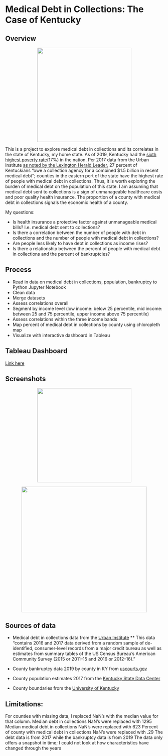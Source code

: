 # Medical Debt in Collections: The Case of Kentucky



## Overview

<p align="center">
<img src="https://user-images.githubusercontent.com/47487494/72007207-c8567500-3216-11ea-8f53-3f7f9cbf9264.jpeg" height="300">
</p>

This is a project to explore medical debt in collections and its correlates in the state of Kentucky, my home state. 
As of 2019, Kentucky had the [sixth highest poverty rate](https://www.usnews.com/news/best-states/slideshows/us-states-with-the-highest-poverty-rates?slide=6)(17%) in the nation. Per 2017 data from the Urban Institute [as noted by the Lexington Herald Leader](https://www.kentucky.com/news/health-and-medicine/article233354582.html), 27 percent of Kentuckians “owe a collection agency for a combined $1.5 billion in recent medical debt"; counties in the eastern pert of the state 
 have the highest rate of people with medical debt in collections. Thus, it is worth exploring the burden of medical debt on the population of this state. I am assuming that medical debt sent to collections is a sign of unmanageable healthcare costs and poor quality health insurance. The proportion of a county with medical debt in collections signals the economic health of a county.


My questions:

* Is health insurance a protective factor against unmanageable medical bills? I.e. medical debt sent to collections?
* Is there a correlation between the number of people with debt in collections and the number of people with medical debt in collections?
* Are people less likely to have debt in collections as income rises?
* Is there a relationship between the percent of people with medical debt in collections and the percent of bankruptcies?


## Process

* Read in data on medical debt in collections, population, bankruptcy to Python Jupyter Notebook
* Clean data 
* Merge datasets
* Assess correlations overall
* Segment by income level (low income: below 25 percentile, mid income: between 25 and 75 percentile, upper income above 75 percentile)
* Assess correlations within the three income bands
* Map percent of medical debt in collections by county using chloropleth map
* Visualize with interactive dashboard in Tableau


## Tableau Dashboard

[Link here](https://public.tableau.com/shared/CW2XM8XZQ?:display_count=y&:origin=viz_share_link)

## Screenshots

<p align="center">
<img src="https://user-images.githubusercontent.com/47487494/72007993-7e6e8e80-3218-11ea-9ba1-3d2a7ef4230d.jpg" height="300">
</p>

<p align="center">
 <img src="https://user-images.githubusercontent.com/47487494/72007471-5cc0d780-3217-11ea-963b-531f5ec47539.jpg" height="400">
</p>


## Sources of data

* Medical debt in collections data from the [Urban Institute](https://apps.urban.org/features/debt-interactive-map/?type=medical&variable=perc_debt_med&state=21)
** This data “contains 2016 and 2017 data derived from a random sample of de-identified, consumer-level records from a major credit bureau as well as estimates from summary tables of the US Census Bureau’s American Community Survey (2015 or 2011–15 and 2016 or 2012–16).”

* County bankruptcy data 2019 by county in KY from [uscourts.gov](https://www.uscourts.gov/statistics-reports/caseload-statistics-data-tables?tn=&pn=All&t=534&m%5Bvalue%5D%5Bmonth%5D=&y%5Bvalue%5D%5Byear%5D=2017)

* County population estimates 2017 from the [Kentucky State Data Center](http://ksdc.louisville.edu/data-downloads/estimates/)


* County boundaries from the [University of Kentucky](https://www.uky.edu/KGS/gis/bounds.htm)


## Limitations: 
  
For counties with missing data, I replaced NaN’s with the median value for that column. 
Median debt in collections NaN’s were replaced with 1295
Median medical debt in collections NaN’s were replaced with 623
Percent of county with medical debt in collections NaN’s were replaced with .29
The debt data is from 2017 while the bankruptcy data is from 2019
The data only offers a snapshot in time; I could not look at how characteristics have changed through the years
